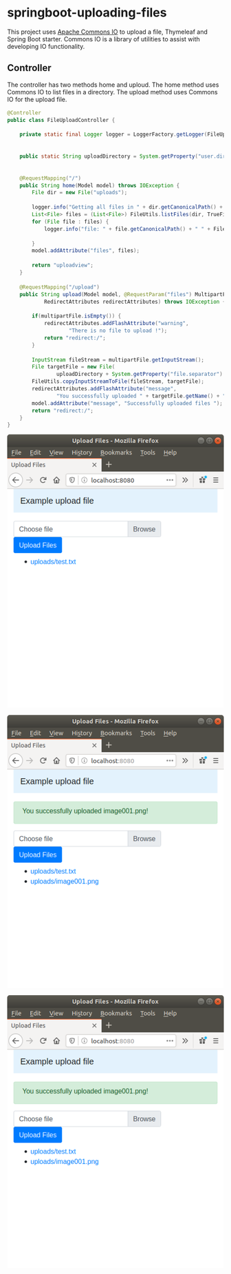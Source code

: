 # springboot-uploading-files
This project uses [Apache Commons IO](https://commons.apache.org/proper/commons-io/) to upload a file, Thymeleaf and Spring Boot starter.
Commons IO is a library of utilities to assist with developing IO functionality. 


## Controller
The controller has two methods home and uploud. The home method uses Commons IO to list files in a directory. The upload method uses Commons IO for the upload file.
```Java
@Controller
public class FileUploadController {
	
	private static final Logger logger = LoggerFactory.getLogger(FileUploadController.class);

	
	public static String uploadDirectory = System.getProperty("user.dir") + "/uploads";


	@RequestMapping("/")
	public String home(Model model) throws IOException {
		File dir = new File("uploads");

		logger.info("Getting all files in " + dir.getCanonicalPath() + " including those in subdirectories");
		List<File> files = (List<File>) FileUtils.listFiles(dir, TrueFileFilter.INSTANCE, TrueFileFilter.INSTANCE);
		for (File file : files) {
			logger.info("file: " + file.getCanonicalPath() + " " + FileUtils.byteCountToDisplaySize(FileUtils.sizeOf(file)));

		}
		model.addAttribute("files", files);

		return "uploadview";
	}

	@RequestMapping("/upload")
	public String upload(Model model, @RequestParam("files") MultipartFile multipartFile,
			RedirectAttributes redirectAttributes) throws IOException {

		if(multipartFile.isEmpty()) {
			redirectAttributes.addFlashAttribute("warning",
					"There is no file to upload !");
			return "redirect:/";
		}
		
		InputStream fileStream = multipartFile.getInputStream();
		File targetFile = new File(
				uploadDirectory + System.getProperty("file.separator") + multipartFile.getOriginalFilename());
		FileUtils.copyInputStreamToFile(fileStream, targetFile);
		redirectAttributes.addFlashAttribute("message",
				"You successfully uploaded " + targetFile.getName() + "!");
		model.addAttribute("message", "Successfully uploaded files ");
		return "redirect:/";
	}
}
```

![image001](./uploads/image001.png)

![image002](./uploads/image002.png)

![image003](./uploads/image002.png)